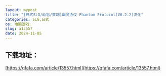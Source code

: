 ```yaml
---
layout: mypost
title: "[日式SLG/动态/双端]幽灵协议-Phantom Protocol[V0.2.2]汉化"
categories: SLG,日式
os: 电脑游戏
slug: a13557
date: 2024-11-05
---
```


## 下载地址：

[https://qfafa.com/article/13557.html](https://qfafa.com/article/13557.html)

